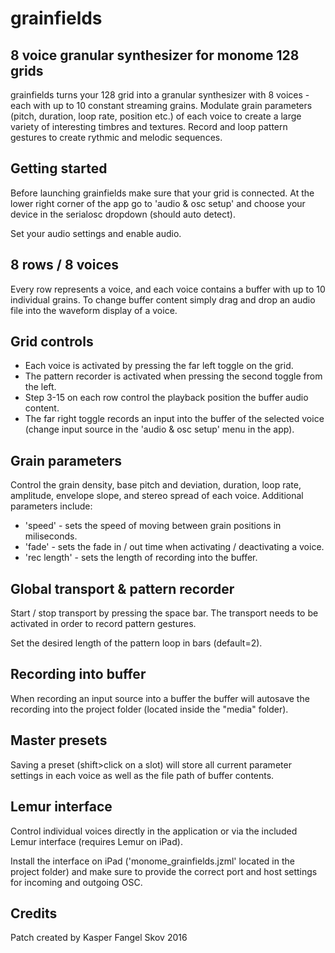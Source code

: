 # grainfields
## 8 voice granular synthesizer for monome 128 grids

grainfields turns your 128 grid into a granular synthesizer with 8 voices - each with up to 10 constant streaming grains. Modulate grain parameters (pitch, duration, loop rate, position etc.) of each voice to create a large variety of interesting timbres and textures. Record and loop pattern gestures to create rythmic and melodic sequences.

## Getting started

Before launching grainfields make sure that your grid is connected. At the lower right corner of the app go to 'audio & osc setup' and choose your device in the serialosc dropdown (should auto detect).

Set your audio settings and enable audio.

## 8 rows / 8 voices

Every row represents a voice, and each voice contains a buffer with up to 10 individual grains. To change buffer content simply drag and drop an audio file into the waveform display of a voice.

## Grid controls

- Each voice is activated by pressing the far left toggle on the grid.
- The pattern recorder is activated when pressing the second toggle from the left.
- Step 3-15 on each row control the playback position the buffer audio content.
- The far right toggle records an input into the buffer of the selected voice (change input source in the 'audio & osc setup' menu in the app).

## Grain parameters

Control the grain density, base pitch and deviation, duration, loop rate, amplitude, envelope slope, and stereo spread of each voice. Additional parameters include:

- 'speed' - sets the speed of moving between grain positions in miliseconds.
- 'fade' - sets the fade in / out time when activating / deactivating a voice.
- 'rec length' - sets the length of recording into the buffer.

## Global transport & pattern recorder

Start / stop transport by pressing the space bar. The transport needs to be activated in order to record pattern gestures.

Set the desired length of the pattern loop in bars (default=2).

## Recording into buffer

When recording an input source into a buffer the buffer will autosave the recording into the project folder (located inside the "media" folder).

## Master presets

Saving a preset (shift>click on a slot) will store all current parameter settings in each voice as well as the file path of buffer contents.

## Lemur interface 

Control individual voices directly in the application or via the included Lemur interface (requires Lemur on iPad).

Install the interface on iPad ('monome_grainfields.jzml' located in the project folder) and make sure to provide the correct port and host settings for incoming and outgoing OSC.

## Credits
Patch created by Kasper Fangel Skov 2016
